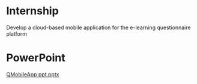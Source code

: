 # Internship
Develop a cloud-based mobile application for the e-learning questionnaire platform 
# PowerPoint
[QMobileApp ppt.pptx](https://github.com/zeroyip175/Internship/files/12604542/QMobileApp.ppt.pptx)
